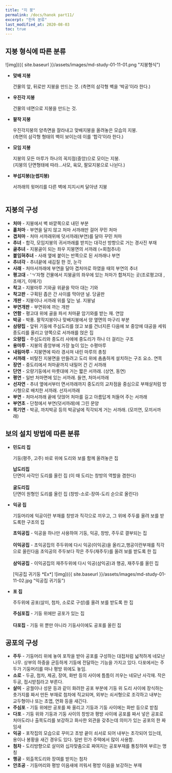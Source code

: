 ```yaml
---
title: "지 붕"
permalink: /docs/hanok part11/
excerpt: "한옥 분류"
last_modified_at: 2020-08-03
toc: true
---
```


## 지붕 형식에 따른 분류

  ![img]({{ site.baseurl }}/assets/images/md-study-01-11-01.png "지붕형식")
  
- **맞배 지붕**

  건물의 앞, 뒤로만 지붕을 만드는 것. (측면의 삼각형 벽을 ‘박공’이라 한다.)

- **우진각 지붕**

  건물의 네면으로 지붕을 만드는 것.


- **팔작 지붕**

  우진각지붕의 양측면을 잘라내고 맞배지붕을 올려놓은 모습의 지붕.<br>
    (측면의 삼각형 형태의 벽이 보이는데 이를 ‘합각’이라 한다.)


- **모임 지붕**

  지붕의 모든 마루가 하나의 꼭지점(중앙)으로 모이는 지붕.<br>
  (지붕의 단면형태에 따라...사모, 육모, 팔모지붕으로 나뉜다.)


- **부섭지붕(눈썹지붕)**

  서까래의 윗머리를 다른 벽에 지지시켜 달아낸 지붕
<br><br>

## 지붕의 구성
- <b>처마</b> - 지붕에서 벽 바깥쪽으로 내민 부분
- <b>홑처마</b> - 부연을 달지 않고 처마 서까래만 걸어 꾸민 처마
- <b>겹처마</b> - 처마 서까래위에 덧서까래(부연)를 달아 꾸민 처마
- <b>추녀</b> - 합각, 모임지붕의 귀서까래를 받치는 대각선 방향으로 거는 경사진 부재
- <b>골추녀</b> - 지붕골이 되는 좌우 지붕면의 서까래 (=회첨추녀)
- <b>붙임혀추녀</b> - 사래 옆에 붙이는 반쪽으로 된 서까래나 부연
- <b>추녀각</b> - 추녀끝에 새김질 한 것, 눈각
- <b>사래</b> - 처마서까래에 부연을 달아 겹처마로 하였을 때의 부연의 추녀
- <b>평고대</b> - ‘ㄱ’자형 건물에서 지붕골의 좌우에 있는 처마가 합쳐지는 곳(조로평고대 , 초매기, 이매기)
- <b>착고</b> - 지붕마루 기와골 위끝을 막아 대는 기와
- <b>착고판</b> - 구획된 좁은 간 사이를 막아댄 널. 당골판
- <b>개판</b> - 지붕이나 서까래 위를 덮는 널. 지붕널
- <b>부연개판</b> - 부연위에 까는 개판
- <b>연함</b> - 평고대 위에 골을 파서 처마끝 암기와를 받는 재. 연암
- <b>박공</b> - 박풍. 팔작지붕이나 맞배지붕에서 양 옆면의 마구리 부분
- <b>삼량집</b> - 앞뒤 기둥에 주심도리를 얹고 보를 건너지른 다음에 보 중앙에 대공을 세워 종도리를 올리고 양쪽으로 서까래를 얹은 집
- <b>오량집</b> - 주심도리와 종도리 사에에 중도리가 하나 더 걸리는 구조
- <b>용마루</b> - 지붕의 중앙부에 가장 높이 있는 수평마루
- <b>내림마루</b> - 지붕면에 따라 경사져 내린 마루의 총칭
- <b>서까래</b> - 비탈진 지붕면을 만들려고 도리 위에 촘촘하게 설치하는 구조 요소. 연목
- <b>장연</b> - 중도리에서 처마끝까지 내밀어 건 긴 서까래
- <b>단연</b> - 오량기둥에서 마룻대에 거는 짧은 서까래. (상연, 동연)
- <b>평연</b> - 일반 처마면에 있는 서까래. 들연, 처마서까래
- <b>선자연</b> - 추녀 옆에서부터 면서까래까지 중도리의 교차점을 중심으로 부채살처럼 방사형으로 배치한 서까래. 선자서까래
- <b>부연</b> - 처마서까래 끝에 덧얹어 처마를 길고 아름답게 처들어 주는 서까래
- <b>부연초</b> - 단청에서 부연(덧서까래)에 그린 문양
- <b>목기연</b> - 박공, 까치박공 등의 박공널에 직각되게 거는 서까래. (모끼연, 모끼서까래)

## 보의 설치 방법에 따른 분류

- **민도리 집**

  기둥(평주, 고주) 바로 위에 도리와 보를 함께 올려놓은 집
  <p class="notice--info">
    <b>납도리집</b><br>
      단면이 사각인 도리를 올린 집 (이 때 도리는 창방의 역할을 겸한다)<br>
    <br>
    <b>굴도리집</b><br>
      단면이 원형인 도리를 올린 집 (창방-소로-장여-도리 순으로 올린다)
  </p>

- **익공 집**

  기둥머리에 익공이란 부재를 창방과 직각으로 끼우고, 그 위에 주두를 올려 보를 받도록한 구조의 집
  <p class="notice--info">
    <b>초익공집</b> - 익공을 하나만 사용하여 기둥, 익공, 창방, 주두로 결부되는 집<br>
    <br>
    <b>이익공집</b> - 초익공집의 주두위에 다시 익공(이익공)을 올리고,행공이란부재를 직각으로 올린다음 초익공의 주두보다 작은 주두(재주두)를 올려 보를 받도록  한 집<br>
    <br>
    <b>삼익공집</b> - 이익공집의 재주두위에 다시 익공(삼익공)과 행공, 재주두를 올린 집
  </p>
    [익공집 귀기둥 *Ex*]
  ![img]({{ site.baseurl }}/assets/images/md-study-01-11-02.jpg "익공집 귀기둥")

- **포 집**

  주두위에 공포(살미, 첨차, 소로로 구성)를 올려 보를 받도록 한 집
  <p class="notice--info">
  	<b>주심포집</b> - 기둥 위에만 공포가 있는 집<br>
    <br>
  	<b>다포집</b> - 기둥 위 뿐만 아니라 기둥사이에도 공포를 올린 집
  </p>

## 공포의 구성
- <b>주두</b> - 기둥머리 위에 놓여 포작을 받아 공포를 구성하는 대접처럼 넓적하게 네모난 나무. 상부의 하중을 균등하게 기둥에 전달하는 기능을 가지고 있다. 다포에서는 주두가 기둥머리를 떠나 평방 위에도 놓임.
- <b>소로</b> - 두공, 첨차, 제공, 장여, 화반 등의 사이에 틈틈이 끼우는 네모난 사각재. 작은 두공, 접시받침라고 부른다.
- <b>살미</b> - 궁궐이나 성문 등과 같이 화려한 공포 부분에 기둥 위 도리 사이에 장식하는 촛가지를 짜서 만든 부재로 첨차에 직교되며, 외부는 쇠서형으로 조각하고 내부는 교두형이나 또는 초엽, 연화 등을 새긴다.
- <b>주심포</b> - 기둥 위에만 공포를 짜 올리고 기둥과 기둥 사이에는 화반 등으로 받침
- <b>다포</b> - 기둥 위와 기둥과 기둥 사이의 창방과 평방 사이에 공포를 짜서 넣은 공포로 처마도리나 출목도리를 보강하고 화사한 외관을 갖추는데 의미가 있는 공포의 한 짜임새
- <b>익공</b> - 포작집의 모습으로 꾸미고 초방 끝이 쇠서로 되어 내부는 초각되어 있는데, 용이나 봉황을 새긴 경우도 있다. 일반 민가 주택에서 많이 사용함.
- <b>첨차</b> - 도리방향으로 살미와 십자맞춤으로 짜여지는 공포부재를 통칭하여 부르는 명칭
- <b>행공</b> - 외출목도리와 장여를 받치는 첨차
- <b>안초공</b> - 기둥머리와 평방 이음새에 끼워서 평방 이음을 보강하는 부재